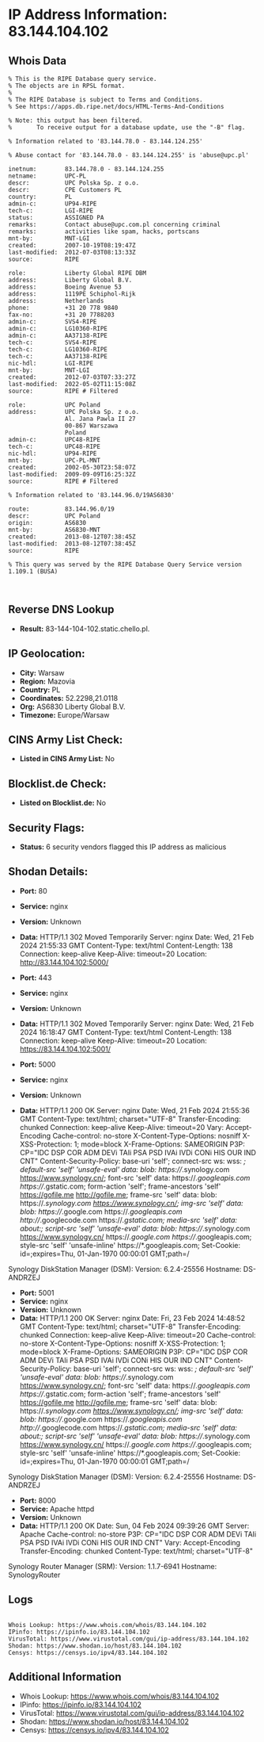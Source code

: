 # IP Address Information: 83.144.104.102

## Whois Data
```
% This is the RIPE Database query service.
% The objects are in RPSL format.
%
% The RIPE Database is subject to Terms and Conditions.
% See https://apps.db.ripe.net/docs/HTML-Terms-And-Conditions

% Note: this output has been filtered.
%       To receive output for a database update, use the "-B" flag.

% Information related to '83.144.78.0 - 83.144.124.255'

% Abuse contact for '83.144.78.0 - 83.144.124.255' is 'abuse@upc.pl'

inetnum:        83.144.78.0 - 83.144.124.255
netname:        UPC-PL
descr:          UPC Polska Sp. z o.o.
descr:          CPE Customers PL
country:        PL
admin-c:        UP94-RIPE
tech-c:         LGI-RIPE
status:         ASSIGNED PA
remarks:        Contact abuse@upc.com.pl concerning criminal
remarks:        activities like spam, hacks, portscans
mnt-by:         MNT-LGI
created:        2007-10-19T08:19:47Z
last-modified:  2012-07-03T08:13:33Z
source:         RIPE

role:           Liberty Global RIPE DBM
address:        Liberty Global B.V.
address:        Boeing Avenue 53
address:        1119PE Schiphol-Rijk
address:        Netherlands
phone:          +31 20 778 9840
fax-no:         +31 20 7788203
admin-c:        SVS4-RIPE
admin-c:        LG10360-RIPE
admin-c:        AA37138-RIPE
tech-c:         SVS4-RIPE
tech-c:         LG10360-RIPE
tech-c:         AA37138-RIPE
nic-hdl:        LGI-RIPE
mnt-by:         MNT-LGI
created:        2012-07-03T07:33:27Z
last-modified:  2022-05-02T11:15:08Z
source:         RIPE # Filtered

role:           UPC Poland
address:        UPC Polska Sp. z o.o.
                Al. Jana Pawla II 27
                00-867 Warszawa
                Poland
admin-c:        UPC48-RIPE
tech-c:         UPC48-RIPE
nic-hdl:        UP94-RIPE
mnt-by:         UPC-PL-MNT
created:        2002-05-30T23:58:07Z
last-modified:  2009-09-09T16:25:32Z
source:         RIPE # Filtered

% Information related to '83.144.96.0/19AS6830'

route:          83.144.96.0/19
descr:          UPC Poland
origin:         AS6830
mnt-by:         AS6830-MNT
created:        2013-08-12T07:38:45Z
last-modified:  2013-08-12T07:38:45Z
source:         RIPE

% This query was served by the RIPE Database Query Service version 1.109.1 (BUSA)



```
## Reverse DNS Lookup
- **Result:** 83-144-104-102.static.chello.pl.

## IP Geolocation:
- **City:** Warsaw
- **Region:** Mazovia
- **Country:** PL
- **Coordinates:** 52.2298,21.0118
- **Org:** AS6830 Liberty Global B.V.
- **Timezone:** Europe/Warsaw

## CINS Army List Check:
- **Listed in CINS Army List:** 
No

## Blocklist.de Check:
- **Listed on Blocklist.de:** 
No

## Security Flags:
- **Status:** 6 security vendors flagged this IP address as malicious

## Shodan Details:
- **Port:** 80
- **Service:** nginx
- **Version:** Unknown
- **Data:** HTTP/1.1 302 Moved Temporarily
Server: nginx
Date: Wed, 21 Feb 2024 21:55:33 GMT
Content-Type: text/html
Content-Length: 138
Connection: keep-alive
Keep-Alive: timeout=20
Location: http://83.144.104.102:5000/



- **Port:** 443
- **Service:** nginx
- **Version:** Unknown
- **Data:** HTTP/1.1 302 Moved Temporarily
Server: nginx
Date: Wed, 21 Feb 2024 16:18:47 GMT
Content-Type: text/html
Content-Length: 138
Connection: keep-alive
Keep-Alive: timeout=20
Location: https://83.144.104.102:5001/



- **Port:** 5000
- **Service:** nginx
- **Version:** Unknown
- **Data:** HTTP/1.1 200 OK
Server: nginx
Date: Wed, 21 Feb 2024 21:55:36 GMT
Content-Type: text/html; charset="UTF-8"
Transfer-Encoding: chunked
Connection: keep-alive
Keep-Alive: timeout=20
Vary: Accept-Encoding
Cache-control: no-store
X-Content-Type-Options: nosniff
X-XSS-Protection: 1; mode=block
X-Frame-Options: SAMEORIGIN
P3P: CP="IDC DSP COR ADM DEVi TAIi PSA PSD IVAi IVDi CONi HIS OUR IND CNT"
Content-Security-Policy: base-uri 'self';  connect-src ws: wss: *; default-src 'self' 'unsafe-eval' data: blob: https://*.synology.com https://www.synology.cn/; font-src 'self' data: https://*.googleapis.com https://*.gstatic.com; form-action 'self'; frame-ancestors 'self' https://gofile.me http://gofile.me; frame-src 'self' data: blob: https://*.synology.com https://www.synology.cn/; img-src 'self' data: blob: https://*.google.com https://*.googleapis.com http://*.googlecode.com https://*.gstatic.com; media-src 'self' data: about:;  script-src 'self' 'unsafe-eval' data: blob: https://*.synology.com https://www.synology.cn/ https://*.google.com https://*.googleapis.com; style-src 'self' 'unsafe-inline' https://*.googleapis.com;
Set-Cookie: id=;expires=Thu, 01-Jan-1970 00:00:01 GMT;path=/


Synology DiskStation Manager (DSM):
  Version: 6.2.4-25556
  Hostname: DS-ANDRZEJ


- **Port:** 5001
- **Service:** nginx
- **Version:** Unknown
- **Data:** HTTP/1.1 200 OK
Server: nginx
Date: Fri, 23 Feb 2024 14:48:52 GMT
Content-Type: text/html; charset="UTF-8"
Transfer-Encoding: chunked
Connection: keep-alive
Keep-Alive: timeout=20
Cache-control: no-store
X-Content-Type-Options: nosniff
X-XSS-Protection: 1; mode=block
X-Frame-Options: SAMEORIGIN
P3P: CP="IDC DSP COR ADM DEVi TAIi PSA PSD IVAi IVDi CONi HIS OUR IND CNT"
Content-Security-Policy: base-uri 'self';  connect-src ws: wss: *; default-src 'self' 'unsafe-eval' data: blob: https://*.synology.com https://www.synology.cn/; font-src 'self' data: https://*.googleapis.com https://*.gstatic.com; form-action 'self'; frame-ancestors 'self' https://gofile.me http://gofile.me; frame-src 'self' data: blob: https://*.synology.com https://www.synology.cn/; img-src 'self' data: blob: https://*.google.com https://*.googleapis.com http://*.googlecode.com https://*.gstatic.com; media-src 'self' data: about:;  script-src 'self' 'unsafe-eval' data: blob: https://*.synology.com https://www.synology.cn/ https://*.google.com https://*.googleapis.com; style-src 'self' 'unsafe-inline' https://*.googleapis.com;
Set-Cookie: id=;expires=Thu, 01-Jan-1970 00:00:01 GMT;path=/


Synology DiskStation Manager (DSM):
  Version: 6.2.4-25556
  Hostname: DS-ANDRZEJ


- **Port:** 8000
- **Service:** Apache httpd
- **Version:** Unknown
- **Data:** HTTP/1.1 200 OK
Date: Sun, 04 Feb 2024 09:39:26 GMT
Server: Apache
Cache-control: no-store
P3P: CP="IDC DSP COR ADM DEVi TAIi PSA PSD IVAi IVDi CONi HIS OUR IND CNT"
Vary: Accept-Encoding
Transfer-Encoding: chunked
Content-Type: text/html; charset="UTF-8"


Synology Router Manager (SRM):
  Version: 1.1.7-6941
  Hostname: SynologyRouter


## Logs
```

Whois Lookup: https://www.whois.com/whois/83.144.104.102
IPinfo: https://ipinfo.io/83.144.104.102
VirusTotal: https://www.virustotal.com/gui/ip-address/83.144.104.102
Shodan: https://www.shodan.io/host/83.144.104.102
Censys: https://censys.io/ipv4/83.144.104.102

```
## Additional Information
- Whois Lookup: https://www.whois.com/whois/83.144.104.102
- IPinfo: https://ipinfo.io/83.144.104.102
- VirusTotal: https://www.virustotal.com/gui/ip-address/83.144.104.102
- Shodan: https://www.shodan.io/host/83.144.104.102
- Censys: https://censys.io/ipv4/83.144.104.102

